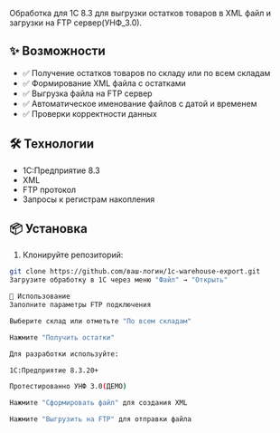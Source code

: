 Обработка для 1С 8.3 для выгрузки остатков товаров в XML файл и загрузки на FTP сервер(УНФ_3.0).

## ✨ Возможности

- ✅ Получение остатков товаров по складу или по всем складам
- ✅ Формирование XML файла с остатками
- ✅ Выгрузка файла на FTP сервер
- ✅ Автоматическое именование файлов с датой и временем
- ✅ Проверки корректности данных

## 🛠 Технологии

- 1С:Предприятие 8.3
- XML
- FTP протокол
- Запросы к регистрам накопления

## 📦 Установка

1. Клонируйте репозиторий:
```bash
git clone https://github.com/ваш-логин/1c-warehouse-export.git
Загрузите обработку в 1С через меню "Файл" → "Открыть"

🚀 Использование
Заполните параметры FTP подключения

Выберите склад или отметьте "По всем складам"

Нажмите "Получить остатки"

Для разработки используйте:

1С:Предприятие 8.3.20+

Протестированно УНФ 3.0(ДЕМО)

Нажмите "Сформировать файл" для создания XML

Нажмите "Выгрузить на FTP" для отправки файла
